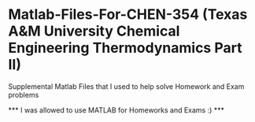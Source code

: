 # Matlab-Files-For-CHEN-354 (Texas A&M University Chemical Engineering Thermodynamics Part II)
Supplemental Matlab Files that I used to help solve Homework and Exam problems 

*** I was allowed to use MATLAB for Homeworks and Exams :) ***
